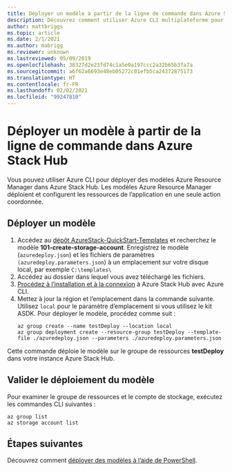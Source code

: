 ```yaml
---
title: Déployer un modèle à partir de la ligne de commande dans Azure Stack Hub
description: Découvrez comment utiliser Azure CLI multiplateforme pour déployer des modèles sur Azure Stack Hub.
author: mattbriggs
ms.topic: article
ms.date: 2/1/2021
ms.author: mabrigg
ms.reviewer: unknown
ms.lastreviewed: 05/09/2019
ms.openlocfilehash: 38327d2e23fd74c1a5e0a197ccc2a32b65b3fa7a
ms.sourcegitcommit: a6f62a6693e48eb05272c01efb5ca24372875173
ms.translationtype: HT
ms.contentlocale: fr-FR
ms.lasthandoff: 02/02/2021
ms.locfileid: "99247810"
---
```

# <a name="deploy-a-template-with-the-command-line-in-azure-stack-hub"></a>Déployer un modèle à partir de la ligne de commande dans Azure Stack Hub

Vous pouvez utiliser Azure CLI pour déployer des modèles Azure Resource Manager dans Azure Stack Hub. Les modèles Azure Resource Manager déploient et configurent les ressources de l’application en une seule action coordonnée.

## <a name="deploy-template"></a>Déployer un modèle

1. Accédez au [dépôt AzureStack-QuickStart-Templates](https://aka.ms/AzureStackGitHub) et recherchez le modèle **101-create-storage-account**. Enregistrez le modèle (`azuredeploy.json`) et les fichiers de paramètres `(azuredeploy.parameters.json`) à un emplacement sur votre disque local, par exemple `C:\templates\`
2. Accédez au dossier dans lequel vous avez téléchargé les fichiers. 
3. [Procédez à l’installation et à la connexion](azure-stack-version-profiles-azurecli2.md) à Azure Stack Hub avec Azure CLI.
4. Mettez à jour la région et l’emplacement dans la commande suivante. Utilisez `local` pour le paramètre d’emplacement si vous utilisez le kit ASDK. Pour déployer le modèle, procédez comme suit :
    ```azurecli
    az group create --name testDeploy --location local
    az group deployment create --resource-group testDeploy --template-file ./azuredeploy.json --parameters ./azuredeploy.parameters.json
    ```

Cette commande déploie le modèle sur le groupe de ressources **testDeploy** dans votre instance Azure Stack Hub.

## <a name="validate-template-deployment"></a>Valider le déploiement du modèle

Pour examiner le groupe de ressources et le compte de stockage, exécutez les commandes CLI suivantes :

```azurecli
az group list
az storage account list
```

## <a name="next-steps"></a>Étapes suivantes

Découvrez comment [déployer des modèles à l’aide de PowerShell](azure-stack-deploy-template-powershell.md).
